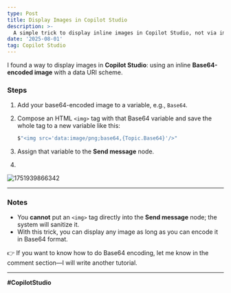 ```yaml
---
type: Post
title: Display Images in Copilot Studio
description: >-
  A simple trick to display inline images in Copilot Studio, not via image URL.
date: '2025-08-01'
tag: Copilot Studio
---
```


I found a way to display images in **Copilot Studio**: using an inline **Base64-encoded image** with a data URI scheme.

### Steps

1. Add your base64-encoded image to a variable, e.g., `Base64`.

2. Compose an HTML `<img>` tag with that Base64 variable and save the whole tag to a new variable like this:

   ```csharp
   $"<img src='data:image/png;base64,{Topic.Base64}'/>"
   ```

3. Assign that variable to the **Send message** node.
4. 
![1751939866342](https://github.com/user-attachments/assets/e6bbe131-9d06-4bbc-a52e-4fb63d58fce5)


---

### Notes

- You **cannot** put an `<img>` tag directly into the **Send message** node; the system will sanitize it.
- With this trick, you can display any image as long as you can encode it in Base64 format.

👉 If you want to know how to do Base64 encoding, let me know in the comment section—I will write another tutorial.

---

**#CopilotStudio**

